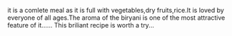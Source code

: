 it is a comlete meal as it is full with vegetables,dry fruits,rice.It is loved by everyone of all ages.The aroma of the biryani is one of the most attractive feature of it......
This briliant recipe is worth a try...      